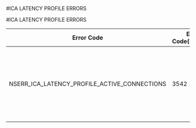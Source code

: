 #ICA LATENCY PROFILE ERRORS

#ICA LATENCY PROFILE ERRORS



<table><thead><tr><th>Error Code</th><th>Error Code(Decimal)</th><th>Error Code(Hex)</th><th>Error Message</th></tr></thead><tbody><tr><td>NSERR_ICA_LATENCY_PROFILE_ACTIVE_CONNECTIONS</td><td>3542</td><td>0xdd6</td><td>Cannot remove the Latency profile as there are active ICA connections associated with this profile.</td></tr></tbody></table>
